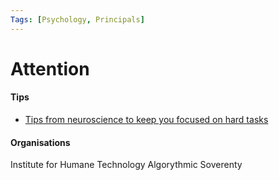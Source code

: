 ```yaml
---
Tags: [Psychology, Principals]
---
```

# Attention

#### Tips
- [Tips from neuroscience to keep you focused on hard tasks](https://www.nature.com/articles/d41586-021-00606-x)

#### Organisations
Institute for Humane Technology
Algorythmic Soverenty
